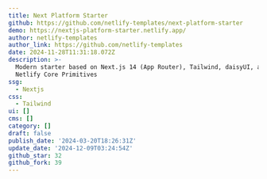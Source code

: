 ```yaml
---
title: Next Platform Starter
github: https://github.com/netlify-templates/next-platform-starter
demo: https://nextjs-platform-starter.netlify.app/
author: netlify-templates
author_link: https://github.com/netlify-templates
date: 2024-11-28T11:31:18.072Z
description: >-
  Modern starter based on Next.js 14 (App Router), Tailwind, daisyUI, and
  Netlify Core Primitives
ssg:
  - Nextjs
css:
  - Tailwind
ui: []
cms: []
category: []
draft: false
publish_date: '2024-03-20T18:26:31Z'
update_date: '2024-12-09T03:24:54Z'
github_star: 32
github_fork: 39
---
```


